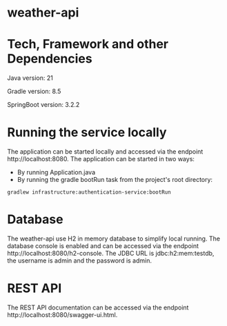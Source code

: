 # weather-api

# Tech, Framework and other Dependencies

Java version: 21

Gradle version: 8.5

SpringBoot version: 3.2.2



# Running the service locally
The application can be started locally and accessed via the endpoint http://localhost:8080. The application can be
started in two ways:

- By running Application.java
- By running the gradle bootRun task from the project's root directory:

`gradlew infrastructure:authentication-service:bootRun`



# Database
The weather-api use H2 in memory database to simplify local running. The database console is enabled and can be accessed via the endpoint http://localhost:8080/h2-console. The JDBC URL is jdbc:h2:mem:testdb, the username is admin and the password is admin.

# REST API
The REST API documentation can be accessed via the endpoint http://localhost:8080/swagger-ui.html.
